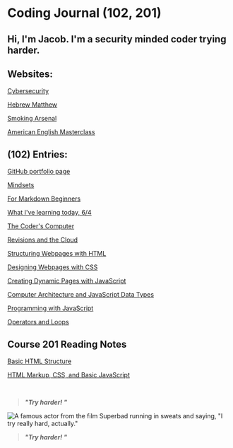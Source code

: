 # Coding Journal (102, 201)

## Hi, I'm Jacob. I'm a security minded coder trying harder. 

## Websites:

[Cybersecurity](https://jacobrigal.github.io/cyber/index2.html)

[Hebrew Matthew](https://hebrewmatthew.github.io/text/)

[Smoking Arsenal](https://https://aliasus.github.io/smoking-guns/)

[American English Masterclass](https://americanenglishmasterclass.com)

## (102) Entries:


[GitHub portfolio page](https://github.com/jacobrigal)

[Mindsets](https://jacobrigal.github.io/learning-journal/mindsets.html)

[For Markdown Beginners](https://jacobrigal.github.io/learning-journal/learning_markdown.html)

[What I've learning today, 6/4](https://jacobrigal.github.io/learning-journal/today6-4.html)

[The Coder's Computer](https://jacobrigal.github.io/learning-journal/coders_computer.html)

[Revisions and the Cloud](https://jacobrigal.github.io/learning-journal/revisions_and_the_cloud.html)

[Structuring Webpages with HTML](https://jacobrigal.github.io/learning-journal/structure_webpages_with_html.html)

[Designing Webpages with CSS](https://jacobrigal.github.io/learning-journal/design_webpages_with_css.html)

[Creating Dynamic Pages with JavaScript](https://jacobrigal.github.io/learning-journal/dynamic_webpages_with_javascript.html)

[Computer Architecture and JavaScript Data Types](https://jacobrigal.github.io/learning-journal/computer_architecture_and_logic.html)

[Programming with JavaScript](https://jacobrigal.github.io/learning-journal/programming_with_javascript.html)

[Operators and Loops](https://jacobrigal.github.io/learning-journal/operators_and_loops.html)

## Course 201 Reading Notes

[Basic HTML Structure ](https://jacobrigal.github.io/learning-journal/class-01.html)

[HTML Markup, CSS, and Basic JavaScript](https://jacobrigal.github.io/learning-journal/class-02.html)

<br>

> ***"Try harder!  "***

![A famous actor from the film Superbad running in sweats and saying, "I try really hard, actually."](tryinghard.jpg)

> ***"Try harder!  "***
